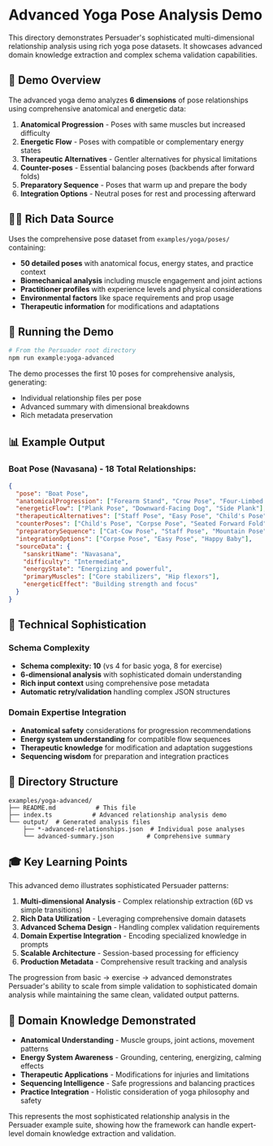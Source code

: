 # Advanced Yoga Pose Analysis Demo

This directory demonstrates Persuader's sophisticated multi-dimensional relationship analysis using rich yoga pose datasets. It showcases advanced domain knowledge extraction and complex schema validation capabilities.

## 🎯 Demo Overview

The advanced yoga demo analyzes **6 dimensions** of pose relationships using comprehensive anatomical and energetic data:

1. **Anatomical Progression** - Poses with same muscles but increased difficulty
2. **Energetic Flow** - Poses with compatible or complementary energy states  
3. **Therapeutic Alternatives** - Gentler alternatives for physical limitations
4. **Counter-poses** - Essential balancing poses (backbends after forward folds)
5. **Preparatory Sequence** - Poses that warm up and prepare the body
6. **Integration Options** - Neutral poses for rest and processing afterward

## 🧘‍♀️ Rich Data Source

Uses the comprehensive pose dataset from `examples/yoga/poses/` containing:

- **50 detailed poses** with anatomical focus, energy states, and practice context
- **Biomechanical analysis** including muscle engagement and joint actions
- **Practitioner profiles** with experience levels and physical considerations
- **Environmental factors** like space requirements and prop usage
- **Therapeutic information** for modifications and adaptations

## 🚀 Running the Demo

```bash
# From the Persuader root directory
npm run example:yoga-advanced
```

The demo processes the first 10 poses for comprehensive analysis, generating:
- Individual relationship files per pose
- Advanced summary with dimensional breakdowns
- Rich metadata preservation

## 📊 Example Output

### Boat Pose (Navasana) - 18 Total Relationships:

```json
{
  "pose": "Boat Pose",
  "anatomicalProgression": ["Forearm Stand", "Crow Pose", "Four-Limbed Staff"],
  "energeticFlow": ["Plank Pose", "Downward-Facing Dog", "Side Plank"],
  "therapeuticAlternatives": ["Staff Pose", "Easy Pose", "Child's Pose"],
  "counterPoses": ["Child's Pose", "Corpse Pose", "Seated Forward Fold"],
  "preparatorySequence": ["Cat-Cow Pose", "Staff Pose", "Mountain Pose"],
  "integrationOptions": ["Corpse Pose", "Easy Pose", "Happy Baby"],
  "sourceData": {
    "sanskritName": "Navasana",
    "difficulty": "Intermediate",
    "energyState": "Energizing and powerful",
    "primaryMuscles": ["Core stabilizers", "Hip flexors"],
    "energeticEffect": "Building strength and focus"
  }
}
```

## 🔬 Technical Sophistication

### Schema Complexity
- **Schema complexity: 10** (vs 4 for basic yoga, 8 for exercise)
- **6-dimensional analysis** with sophisticated domain understanding
- **Rich input context** using comprehensive pose metadata
- **Automatic retry/validation** handling complex JSON structures

### Domain Expertise Integration
- **Anatomical safety** considerations for progression recommendations
- **Energy system understanding** for compatible flow sequences
- **Therapeutic knowledge** for modification and adaptation suggestions
- **Sequencing wisdom** for preparation and integration practices

## 📁 Directory Structure

```
examples/yoga-advanced/
├── README.md           # This file
├── index.ts           # Advanced relationship analysis demo
└── output/  # Generated analysis files
    ├── *-advanced-relationships.json  # Individual pose analyses
    └── advanced-summary.json         # Comprehensive summary
```

## 🎓 Key Learning Points

This advanced demo illustrates sophisticated Persuader patterns:

1. **Multi-dimensional Analysis** - Complex relationship extraction (6D vs simple transitions)
2. **Rich Data Utilization** - Leveraging comprehensive domain datasets  
3. **Advanced Schema Design** - Handling complex validation requirements
4. **Domain Expertise Integration** - Encoding specialized knowledge in prompts
5. **Scalable Architecture** - Session-based processing for efficiency
6. **Production Metadata** - Comprehensive result tracking and analysis

The progression from basic → exercise → advanced demonstrates Persuader's ability to scale from simple validation to sophisticated domain analysis while maintaining the same clean, validated output patterns.

## 🧠 Domain Knowledge Demonstrated

- **Anatomical Understanding** - Muscle groups, joint actions, movement patterns
- **Energy System Awareness** - Grounding, centering, energizing, calming effects  
- **Therapeutic Applications** - Modifications for injuries and limitations
- **Sequencing Intelligence** - Safe progressions and balancing practices
- **Practice Integration** - Holistic consideration of yoga philosophy and safety

This represents the most sophisticated relationship analysis in the Persuader example suite, showing how the framework can handle expert-level domain knowledge extraction and validation.